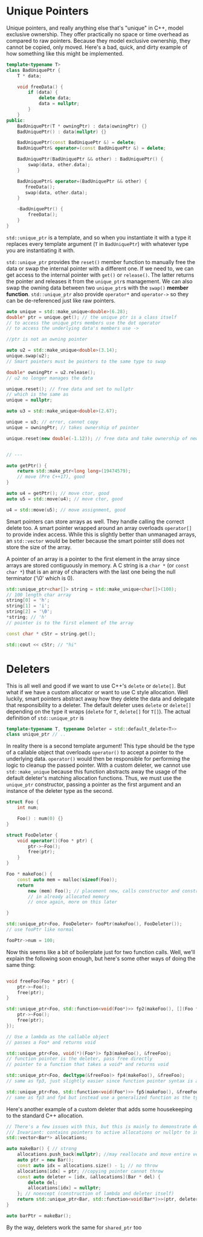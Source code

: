 # Unique Pointers

Unique pointers, and really anything else that's "unique" in C++, model exclusive ownership. 
They offer practically no space or time overhead as compared to raw pointers. Because they model exclusive ownership, they cannot be copied, only moved. 
Here's a bad, quick, and dirty example of how something like this might be implemented.

```C++
template<typename T>
class BadUniquePtr {
    T * data;

    void freeData() {
        if (data) {
            delete data;
            data = nullptr;
        }
    }
public:
    BadUniquePtr(T * owningPtr) : data(owningPtr) {}
    BadUniquePtr() : data(nullptr) {}

    BadUniquePtr(const BadUniquePtr &) = delete;
    BadUniquePtr& operator=(const BadUniquePtr &) = delete;

    BadUniquePtr(BadUniquePtr && other) : BadUniquePtr() {
        swap(data, other.data);
    }

    BadUniquePtr& operator=(BadUniquePtr && other) {
       freeData();
       swap(data, other.data);
    }

    ~BadUniquePtr() {
        freeData();
    }
}
```

`std::unique_ptr` is a template, and so when you instantiate it with a type it replaces every template argument (`T` in `BadUniquePtr`) with whatever type you are instantiating it with.

`std::unique_ptr` provides the `reset()` member function to manually free the data or swap the internal pointer with a different one. 
If we need to, we can get access to the internal pointer with `get()` or `release()`. The latter returns the pointer and releases it from the `unique_ptr`s management. 
We can also swap the owning data between two `unique_ptr`s with the `swap()` **member function**. `std::unique_ptr` also provide `operator*` and `operator->` so they can be de-referenced just like raw pointers.

```C++
auto unique = std::make_unique<double>(6.28);
double* ptr = unique.get(); // the unique ptr is a class itself
// to access the unique_ptrs members use the dot operator
// to access the underlying data's members use ->

//ptr is not an owning pointer

auto u2 = std::make_unique<double>(3.14);
unique.swap(u2);
// Smart pointers must be pointers to the same type to swap

double* owningPtr = u2.release();
// u2 no longer manages the data

unique.reset(); // free data and set to nullptr
// which is the same as
unique = nullptr;

auto u3 = std::make_unique<double>(2.67);

unique = u3; // error, cannot copy
unique = owningPtr; // takes ownership of pointer

unique.reset(new double(-1.12)); // free data and take ownership of new raw ptr


// ---

auto getPtr() {
    return std::make_ptr<long long>(19474579);
    // move (Pre C++17), good
}

auto u4 = getPtr(); // move ctor, good
auto u5 = std::move(u4); // move ctor, good

u4 = std::move(u5); // move assignment, good
```

Smart pointers can store arrays as well. 
They handle calling the correct delete too. A smart pointer wrapped around an array overloads `operator[]` to provide index access. 
While this is slightly better than unmanaged arrays, an `std::vector` would be better because the smart pointer still does not store the size of the array.

A pointer of an array is a pointer to the first element in the array since arrays are stored contiguously in memory. 
A C string is a `char *` (or `const char *`) that is an array of characters with the last one being the null terminator ('\0' which is 0).

```C++
std::unique_ptr<char[]> string = std::make_unique<char[]>(100);
// 100 length char array
string[0] = 'h';
string[1] = 'i';
string[2] = '\0';
*string; // 'h'
// pointer is to the first element of the array

const char * cStr = string.get();

std::cout << cStr; // "hi"
```

# Deleters

This is all well and good if we want to use C++'s `delete` or `delete[]`. But what if we have a custom allocator or want to use C style allocation. 
Well luckily, smart pointers abstract away how they delete the data and delegate that responsibility to a deleter. 
The default deleter uses `delete` or `delete[]` depending on the type it wraps (`delete` for `T`, `delete[]` for `T[]`). The actual definition of `std::unique_ptr` is

```C++
template<typename T, typename Deleter = std::default_delete<T>>
class unique_ptr // ..
```

In reality there is a second template argument! This type should be the type of a callable object that overloads `operator()` to accept a pointer to the underlying data. 
`operator()` would then be responsible for performing the logic to cleanup the passed pointer. 
With a custom deleter, we cannot use `std::make_unique` because this function abstracts away the usage of the default deleter's matching allocation functions. 
Thus, we must use the `unique_ptr` constructor, passing a pointer as the first argument and an instance of the deleter type as the second.

```C++
struct Foo {
    int num;

    Foo() : num(0) {}
}

struct FooDeleter {
    void operator()(Foo * ptr) {
        ptr->~Foo();
        free(ptr);
    }
}

Foo * makeFoo() {
    const auto mem = malloc(sizeof(Foo));
    return 
        new (mem) Foo(); // placement new, calls constructor and constructs object
        // in already allocated memory
        // once again, more on this later

}

std::unique_ptr<Foo, FooDeleter> fooPtr(makeFoo(), FooDeleter());
// use fooPtr like normal

fooPtr->num = 100;
```

Now this seems like a bit of boilerplate just for two function calls. Well, we'll explain the following soon enough, but here's some other ways of doing the same thing:

```C++

void freeFoo(Foo * ptr) {
    ptr->~Foo();
    free(ptr);
}

std::unique_ptr<Foo, std::function<void(Foo*)>> fp2(makeFoo(), [](Foo * ptr) {
    ptr->~Foo();
    free(ptr);
});

// Use a lambda as the callable object
// passes a Foo* and returns void

std::unique_ptr<Foo, void(*)(Foo*)> fp3(makeFoo(), &freeFoo);
// function pointer is the deleter, pass free directly
// pointer to a function that takes a void* and returns void

std::unique_ptr<Foo, decltype(&freeFoo)> fp4(makeFoo(), &freeFoo); 
// same as fp3, just slightly easier since function pointer syntax is a pain

std::unique_ptr<Foo, std::function<void(Foo*)>> fp5(makeFoo(), &freeFoo);
// same as fp3 and fp4 but instead use a generalized function as the type
```

Here's another example of a custom deleter that adds some housekeeping to the standard C++ allocation.

```C++
// There's a few issues with this, but this is mainly to demonstrate deleters
/// Invariant: contains pointers to active allocations or nullptr to indicate freed memory
std::vector<Bar*> allocations;

auto makeBar() { // strong
    allocations.push_back(nullptr); //may reallocate and move entire vector (more on this later), strong
    auto ptr = new Bar();
    const auto idx = allocations.size() - 1; // no throw
    allocations[idx] = ptr; //copying pointer cannot throw
    const auto deleter = [idx, &allocations](Bar * del) {
        delete del;
        allocations[idx] = nullptr;
    }; // noexcept (construction of lambda and deleter itself)
    return std::unique_ptr<Bar, std::function<void(Bar*)>>(ptr, deleter); //noexcept
}

auto barPtr = makeBar();
```

By the way, deleters work the same for `shared_ptr` too